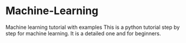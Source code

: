 # Machine-Learning
Machine learning tutorial with examples
This is a python tutorial step by step for machine learning.
It is a detailed one and for beginners.
